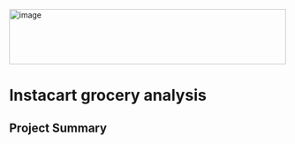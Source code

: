 <img width="501" height="100" alt="image" src="https://github.com/user-attachments/assets/149a2092-75d7-415d-96a5-5aecacdfdc94" />

# Instacart grocery analysis
## Project Summary
